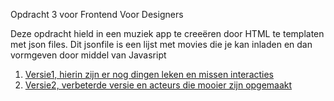 
Opdracht 3 voor Frontend Voor Designers

Deze opdracht hield in een muziek app te creeëren door HTML te templaten met json files. Dit jsonfile is een lijst met movies die je kan inladen en dan vormgeven door middel van Javasript

1. [Versie1, hierin zijn er nog dingen leken en missen interacties](/Versie1)
2. [Versie2, verbeterde versie en acteurs die mooier zijn opgemaakt](/versie2)
